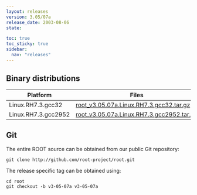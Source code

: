 ```yaml
---
layout: releases
version: 3.05/07a
release_date: 2003-08-06
state:

toc: true
toc_sticky: true
sidebar:
  nav: "releases"
---
```



## Binary distributions

| Platform       | Files | Size |
|-----------|-------|-----|
| Linux.RH7.3.gcc32 | [root_v3.05.07a.Linux.RH7.3.gcc32.tar.gz](https://root.cern.ch/download/root_v3.05.07a.Linux.RH7.3.gcc32.tar.gz) |  14M |
| Linux.RH7.3.gcc2952 | [root_v3.05.07a.Linux.RH7.3.gcc2952.tar.gz](https://root.cern.ch/download/root_v3.05.07a.Linux.RH7.3.gcc2952.tar.gz) |  15M |


## Git
The entire ROOT source can be obtained from our public Git repository:

~~~
git clone http://github.com/root-project/root.git
~~~
The release specific tag can be obtained using:
~~~
cd root
git checkout -b v3-05-07a v3-05-07a
~~~

